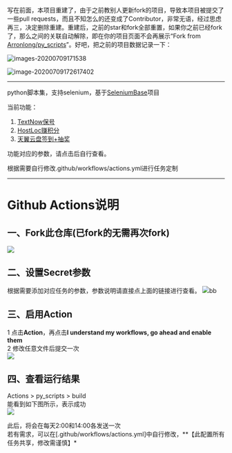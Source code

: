写在前面，本项目重建了，由于之前教别人更新fork的项目，导致本项目被提交了一些pull requests，而且不知怎么的还变成了Contributor，非常无语，经过思虑再三，决定删除重建。重建后，之前的star和fork全部重置，如果你之前已经fork了，那么之间的关联自动解除，即在你的项目页面不会再展示“Fork from [Arronlong/py_scripts](https://github.com/Arronlong/py_scripts)”。好吧，把之前的项目数据记录一下：

![images-20200709171538](https://cdn.jsdelivr.net/gh/Arronlong/cdn/blogImg/20200709171538.png)

![image-20200709172617402](https://cdn.jsdelivr.net/gh/Arronlong/cdn/blogImg/20200709183623.png)

---

python脚本集，支持selenium，基于[SeleniumBase](https://github.com/seleniumbase/SeleniumBase)项目

当前功能：

1. [TextNow保号](<https://github.com/Arronlong/py_scripts/tree/master/scripts/textnow>)
2. [HostLoc赚积分](<https://github.com/Arronlong/py_scripts/tree/master/scripts/hostloc>)
3. [天翼云盘签到+抽奖](<https://github.com/Arronlong/py_scripts/tree/master/scripts/C189>)

功能对应的参数，请点击后自行查看。

根据需要自行修改.github/workflows/actions.yml进行任务定制

---

# Github Actions说明

## 一、Fork此仓库(已fork的无需再次fork)

![](http://tu.yaohuo.me/imgs/2020/06/f059fe73afb4ef5f.png)

## 二、设置Secret参数

根据需要添加对应任务的参数，参数说明请直接点上面的链接进行查看。
![](http://tu.yaohuo.me/imgs/2020/06/748bf9c0ca6143cd.png)bb

## 三、启用Action

1 点击**Action**，再点击**I understand my workflows, go ahead and enable them**  
2 修改任意文件后提交一次  
![](http://tu.yaohuo.me/imgs/2020/06/34ca160c972b9927.png)

## 四、查看运行结果

Actions > py_scripts > build  
能看到如下图所示，表示成功  
![](https://cdn.jsdelivr.net/gh/Arronlong/cdn/blogImg/20200707132455.png)

此后，将会在每天2:00和14:00各发送一次  
若有需求，可以在[.github/workflows/actions.yml]中自行修改，**【此配置所有任务共享，修改需谨慎】*

